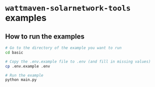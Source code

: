 # `wattmaven-solarnetwork-tools` examples

## How to run the examples

```bash
# Go to the directory of the example you want to run
cd basic

# Copy the .env.example file to .env (and fill in missing values)
cp .env.example .env

# Run the example
python main.py
```

